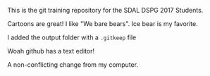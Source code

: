 This is the git training repository for the SDAL DSPG 2017 Students.

Cartoons are great!
I like "We bare bears".
Ice bear is my favorite.

I added the output folder with a `.gitkeep` file

Woah github has a text editor!

A non-conflicting change from my computer.
